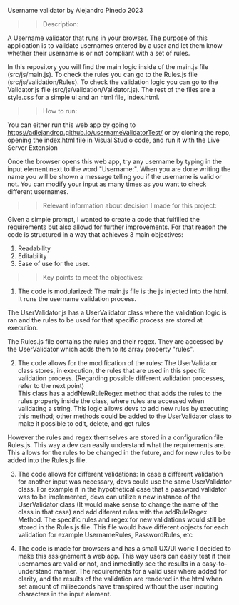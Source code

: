 Username validator by Alejandro Pinedo 
2023


>>Description:

A Username validator that runs in your browser. 
The purpose of this application is to validate usernames entered by a user and let them know whether their username is or not compliant with a set of rules. 

In this repository you will find the main logic inside of the main.js file (src/js/main.js).
To check the rules you can go to the Rules.js file (src/js/validation/Rules).
To check the validation logic you can go to the Validator.js file (src/js/validation/Validator.js).
The rest of the files are a style.css for a simple ui and an html file, index.html. 

>>How to run: 

You can either run this web app by going to https://adlejandrop.github.io/usernameValidatorTest/
or by cloning the repo, opening the index.html file in Visual Studio code, and run it with the Live Server Extension 

Once the browser opens this web app, try any username by typing in the input element next to the word "Username:".
When you are done writing the name you will be shown a message telling you if the username is valid or not. 
You can modify your input as many times as you want to check different usernames. 

>>Relevant information about decision I made for this project:

Given a simple prompt, I wanted to create a code that fulfilled the requirements but also allowd for further improvements.
For that reason the code is structured in a way that achieves 3 main objectives: 
1. Readability 
2. Editability 
3. Ease of use for the user.

>>Key points to meet the objectives: 

1. The code is modularized: 
The main.js file is the js injected into the html. It runs the username validation process. 

The UserValidator.js has a UserValidator class where the validation logic is ran and the rules to be used for that specific process are stored at execution.

The  Rules.js file contains the rules and their regex. They are accessed by the UserValidator which adds them to its array property "rules".

2. The code allows for the modification of the rules: 
The UserValidator class stores, in execution, the rules that are used in this specific validation process. (Regarding possible different validation processes, refer to the next point)  
This class has a addNewRuleRegex method that adds the rules to the rules property inside the class, where rules are accessed when validating a string. 
This logic allows devs to add new rules by executing this method; other methods could be added to the UserValidator class to make it possible to edit, delete, and get rules

However the rules and regex themselves are stored in a configuration file Rules.js.
This way a dev can easily understand what the requirements are. 
This allows for the rules to be changed in the future, and for new rules to be added into the Rules.js file.

3. The code allows for different validations: 
In case a different validation for another input was necessary, devs could use the same UserValidator class.
For example if in the hypothetical case that a password validator  was to be implemented, devs can utilize a new instance of the UserValidator class (It would make sense to change the name of the class in that case) and add diferent rules with the addRuleRegex Method. 
The specific rules and regex for new validations would still be stored in the Rules.js file. This file would have different objects for each validation 
for example UsernameRules, PasswordRules, etc

4. The code is made for browsers and has a small UX/UI work:
I decided to make this assignement a web app. This way users can easily test if their usernames are valid or not, and inmediatly see the results in a easy-to-understand manner.
The requirements for a valid user where added for clarity, and the results of the validation are rendered in the html when set amount of miliseconds have transpired without the user inputing characters in the input element. 

